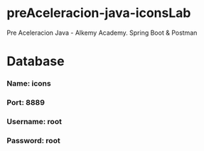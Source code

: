 # preAceleracion-java-iconsLab
Pre Aceleracion Java - Alkemy Academy. Spring Boot &amp; Postman

# Database
### Name: icons
### Port: 8889
### Username: root
### Password: root
